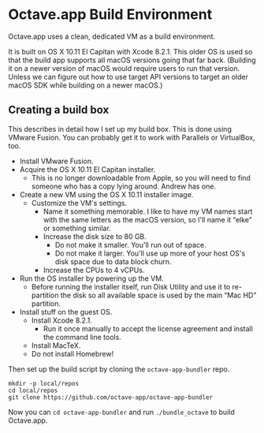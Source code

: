 Octave.app Build Environment
============================

Octave.app uses a clean, dedicated VM as a build environment.

It is built on OS X 10.11 El Capitan with Xcode 8.2.1.
This older OS is used so that the build app supports all macOS versions going that far back.
(Building it on a newer version of macOS would require users to run that version.
Unless we can figure out how to use target API versions to target an older macOS SDK while building on a newer macOS.)

##  Creating a build box

This describes in detail how I set up my build box.
This is done using VMware Fusion.
You can probably get it to work with Parallels or VirtualBox, too.

* Install VMware Fusion.
* Acquire the OS X 10.11 El Capitan installer.
  * This is no longer downloadable from Apple, so you will need to find someone who has a copy lying around. Andrew has one.
* Create a new VM using the OS X 10.11 installer image.
  * Customize the VM's settings.
    * Name it something memorable. I like to have my VM names start with the same letters as the macOS version, so I'll name it “elke” or something similar.
    * Increase the disk size to 80 GB.
      * Do not make it smaller. You'll run out of space.
      * Do not make it larger. You'll use up more of your host OS's disk space due to data block churn.
    * Increase the CPUs to 4 vCPUs.
* Run the OS installer by powering up the VM.
  * Before running the installer itself, run Disk Utility and use it to re-partition the disk so all available space is used by the main “Mac HD” partition.
* Install stuff on the guest OS.
  * Install Xcode 8.2.1.
    * Run it once manually to accept the license agreement and install the command line tools.
  * Install MacTeX.
  * Do not install Homebrew!

Then set up the build script by cloning the `octave-app-bundler` repo.

```
mkdir -p local/repos
cd local/repos
git clone https://github.com/octave-app/octave-app-bundler
```

Now you can `cd octave-app-bundler` and run `./bundle_octave` to build Octave.app.
